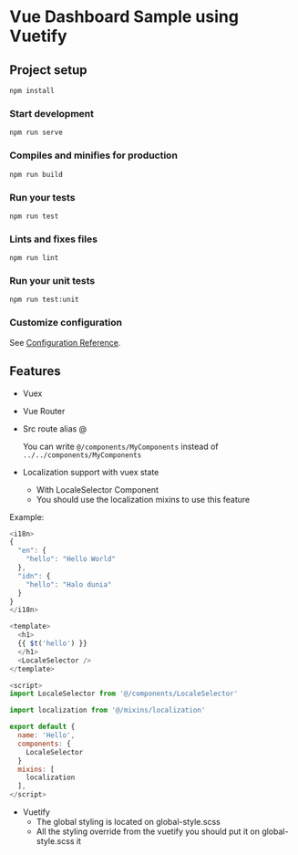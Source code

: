 # Vue Dashboard Sample using Vuetify

## Project setup
```
npm install
```

### Start development
```
npm run serve
```

### Compiles and minifies for production
```
npm run build
```

### Run your tests
```
npm run test
```

### Lints and fixes files
```
npm run lint
```

### Run your unit tests
```
npm run test:unit
```

### Customize configuration
See [Configuration Reference](https://cli.vuejs.org/config/).

## Features
- Vuex
- Vue Router
- Src route alias @

  You can write `@/components/MyComponents` instead of `../../components/MyComponents`
- Localization support with vuex state
  - With LocaleSelector Component
  - You should use the localization mixins to use this feature

Example:
``` javascript
<i18n>
{
  "en": {
    "hello": "Hello World"
  },
  "idn": {
    "hello": "Halo dunia"
  }
}
</i18n>

<template>
  <h1>
  {{ $t('hello') }}
  </h1>
  <LocaleSelector />
</template>

<script>
import LocaleSelector from '@/components/LocaleSelector'

import localization from '@/mixins/localization'

export default {
  name: 'Hello',
  components: {
    LocaleSelector
  }
  mixins: [
    localization
  ],
</script>
```
- Vuetify
  - The global styling is located on global-style.scss
  - All the styling override from the vuetify you should put it on global-style.scss it
